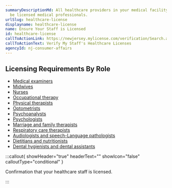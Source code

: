 ```yaml
---
summaryDescriptionMd: All healthcare providers in your medical facility need to
  be licensed medical professionals.
urlSlug: healthcare-license
displayname: healthcare-license
name: Ensure Your Staff is Licensed
id: healthcare-license
callToActionLink: https://newjersey.mylicense.com/verification/Search.aspx?facility=N
callToActionText: Verify My Staff's Healthcare Licenses
agencyId: nj-consumer-affairs
---
```


## Licensing Requirements By Role

- [Medical examiners](https://www.njconsumeraffairs.gov/bme/Pages/applications.aspx)
- [Midwives](https://www.njconsumeraffairs.gov/mid/Pages/default.aspx)
- [Nurses](https://www.njconsumeraffairs.gov/nur/Pages/default.aspx)
- [Occupational therapy](https://www.njconsumeraffairs.gov/ot/Pages/default.aspx)
- [Physical therapists](https://www.njconsumeraffairs.gov/opt/Pages/default.aspx)
- [Optometrists](https://www.njconsumeraffairs.gov/opt/Pages/default.aspx)
- [Psychoanalysts](https://www.njconsumeraffairs.gov/psya/Pages/default.aspx)
- [Psychologists](https://www.njconsumeraffairs.gov/psy/Pages/default.aspx)
- [Marriage and family therapists](https://www.njconsumeraffairs.gov/mft/Pages/default.aspx)
- [Respiratory care therapists](https://www.njconsumeraffairs.gov/resp/Pages/default.aspx)
- [Audiologists and speech-Language pathologists](https://www.njconsumeraffairs.gov/aud/Pages/default.aspx)
- [Dietitians and nutritionists](https://www.njconsumeraffairs.gov/dan/Pages/default.aspx)
- [Dental hygienists and dental assistants](https://www.njconsumeraffairs.gov/den/Pages/default.aspx)

:::callout{ showHeader="true" headerText="" showIcon="false" calloutType="conditional" }

Confirmation that your healthcare staff is licensed.

:::
